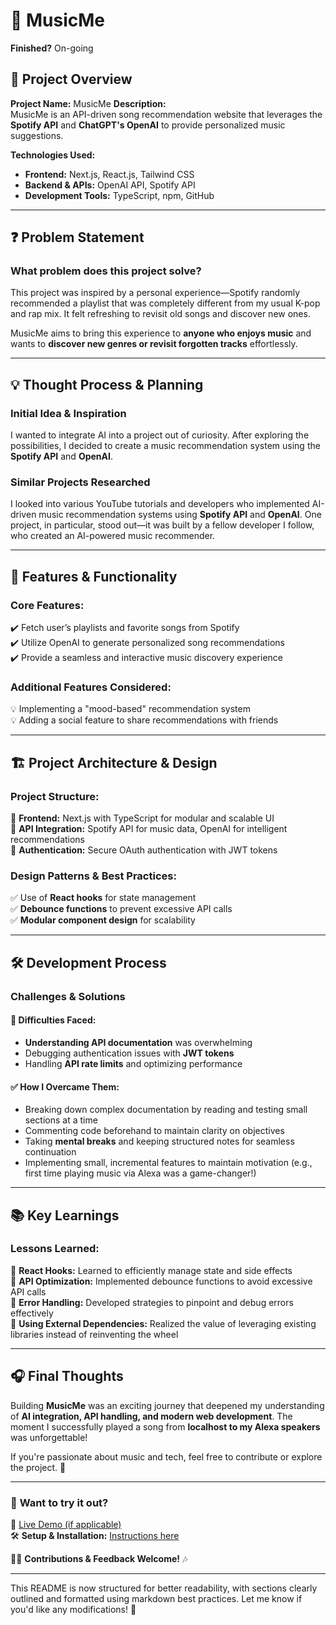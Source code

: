# 🎵 MusicMe  
**Finished?** On-going  
## 📌 Project Overview  

**Project Name:** MusicMe 
**Description:**  
MusicMe is an API-driven song recommendation website that leverages the **Spotify API** and **ChatGPT's OpenAI** to provide personalized music suggestions.  

**Technologies Used:**  
- **Frontend:** Next.js, React.js, Tailwind CSS  
- **Backend & APIs:** OpenAI API, Spotify API  
- **Development Tools:** TypeScript, npm, GitHub  

---

## ❓ Problem Statement  

### **What problem does this project solve?**  
This project was inspired by a personal experience—Spotify randomly recommended a playlist that was completely different from my usual K-pop and rap mix. It felt refreshing to revisit old songs and discover new ones.  

MusicMe aims to bring this experience to **anyone who enjoys music** and wants to **discover new genres or revisit forgotten tracks** effortlessly.  

---

## 💡 Thought Process & Planning  

### **Initial Idea & Inspiration**  
I wanted to integrate AI into a project out of curiosity. After exploring the possibilities, I decided to create a music recommendation system using the **Spotify API** and **OpenAI**.  

### **Similar Projects Researched**  
I looked into various YouTube tutorials and developers who implemented AI-driven music recommendation systems using **Spotify API** and **OpenAI**. One project, in particular, stood out—it was built by a fellow developer I follow, who created an AI-powered music recommender.  

---

## 🚀 Features & Functionality  

### **Core Features:**  
✔️ Fetch user’s playlists and favorite songs from Spotify  
✔️ Utilize OpenAI to generate personalized song recommendations  
✔️ Provide a seamless and interactive music discovery experience  

### **Additional Features Considered:**  
💡 Implementing a "mood-based" recommendation system  
💡 Adding a social feature to share recommendations with friends  

---

## 🏗️ Project Architecture & Design  

### **Project Structure:**  
📂 **Frontend:** Next.js with TypeScript for modular and scalable UI  
📂 **API Integration:** Spotify API for music data, OpenAI for intelligent recommendations  
📂 **Authentication:** Secure OAuth authentication with JWT tokens  

### **Design Patterns & Best Practices:**  
✅ Use of **React hooks** for state management  
✅ **Debounce functions** to prevent excessive API calls  
✅ **Modular component design** for scalability  

---

## 🛠️ Development Process  

### **Challenges & Solutions**  

#### 🚧 **Difficulties Faced:**  
- **Understanding API documentation** was overwhelming  
- Debugging authentication issues with **JWT tokens**  
- Handling **API rate limits** and optimizing performance  

#### ✅ **How I Overcame Them:**  
- Breaking down complex documentation by reading and testing small sections at a time  
- Commenting code beforehand to maintain clarity on objectives  
- Taking **mental breaks** and keeping structured notes for seamless continuation  
- Implementing small, incremental features to maintain motivation (e.g., first time playing music via Alexa was a game-changer!)  

---

## 📚 Key Learnings  

### **Lessons Learned:**  
📌 **React Hooks:** Learned to efficiently manage state and side effects  
📌 **API Optimization:** Implemented debounce functions to avoid excessive API calls  
📌 **Error Handling:** Developed strategies to pinpoint and debug errors effectively  
📌 **Using External Dependencies:** Realized the value of leveraging existing libraries instead of reinventing the wheel  

---

## 🎧 Final Thoughts  

Building **MusicMe** was an exciting journey that deepened my understanding of **AI integration, API handling, and modern web development**. The moment I successfully played a song from **localhost to my Alexa speakers** was unforgettable!  

If you're passionate about music and tech, feel free to contribute or explore the project. 🚀  

---

### 📌 **Want to try it out?**  
🔗 [Live Demo (if applicable)](#)  
🛠️ **Setup & Installation:** [Instructions here](#)  

👨‍💻 **Contributions & Feedback Welcome!** 🎶  

---

This README is now structured for better readability, with sections clearly outlined and formatted using markdown best practices. Let me know if you'd like any modifications! 🚀

